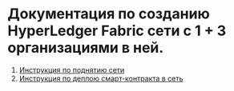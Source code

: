 # Документация по созданию HyperLedger Fabric сети с 1 + 3 организациями в ней.
1. [Инструкция по поднятию сети](./Инструкция.md)
2. [Инструкция по деплою смарт-контракта в сеть](./Деплой-смарт-контракта.md)
